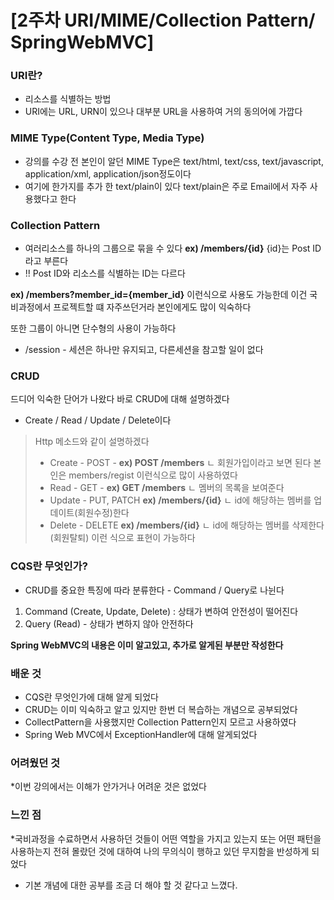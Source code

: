 # \[2주차 URI/MIME/Collection Pattern/ SpringWebMVC]

### URI란?
* 리소스를 식별하는 방법 
* URI에는 URL, URN이 있으나 대부분 URL을 사용하여 거의 동의어에 가깝다 

### MIME Type(Content Type, Media Type)
* 강의를 수강 전 본인이 알던 MIME Type은 text/html, text/css, text/javascript, application/xml, application/json정도이다 
* 여기에 한가지를 추가 한 text/plain이 있다 text/plain은 주로 Email에서 자주 사용했다고 한다 

### Collection Pattern 
* 여러리소스를 하나의 그룹으로 묶을 수 있다 
**ex) /members/{id}** {id}는 Post ID라고 부른다 
* !! Post ID와 리소스를 식별하는 ID는 다르다

**ex) /members?member_id={member_id}** 이런식으로 사용도 가능한데 이건 국비과정에서 프로젝트할 떄 자주쓰던거라 본인에게도 많이 익숙하다 

또한 그룹이 아니면 단수형의 사용이 가능하다 
* /session - 세션은 하나만 유지되고, 다른세션을 참고할 일이 없다 

### CRUD 
드디어 익숙한 단어가 나왔다 바로 CRUD에 대해 설명하겠다 
* Create / Read / Update / Delete이다 
> Http 메소드와 같이 설명하겠다 
> * Create - POST - **ex) POST /members** 
> ㄴ 회원가입이라고 보면 된다 본인은 members/regist 이런식으로 많이 사용하였다 
> * Read - GET - **ex) GET /members**
> ㄴ 멤버의 목록을 보여준다 
> * Update - PUT, PATCH **ex) /members/{id}**
> ㄴ id에 해당하는 멤버를 업데이트(회원수정)한다 
> * Delete - DELETE **ex) /members/{id}** 
> ㄴ id에 해당하는 멤버를 삭제한다(회원탈퇴)
이런 식으로 표현이 가능하다 

### CQS란 무엇인가? 
* CRUD를 중요한 특징에 따라 분류한다 - Command / Query로 나뉜다 
1. Command (Create, Update, Delete) : 상태가 변하여 안전성이 떨어진다 
2. Query (Read) - 상태가 변하지 않아 안전하다

**Spring WebMVC의 내용은 이미 알고있고, 추가로 알게된 부분만 작성한다**

### 배운 것 
* CQS란 무엇인가에 대해 알게 되었다 
* CRUD는 이미 익숙하고 알고 있지만 한번 더 복습하는 개념으로 공부되었다 
* CollectPattern을 사용했지만 Collection Pattern인지 모르고 사용하였다 
* Spring Web MVC에서 ExceptionHandler에 대해 알게되었다 

### 어려웠던 것 
*이번 강의에서는 이해가 안가거나 어려운 것은 없었다 

### 느낀 점 
*국비과정을 수료하면서 사용하던 것들이 어떤 역할을 가지고 있는지 또는 어떤 패턴을 사용하는지 전혀 몰랐던 것에 대하여 나의 무의식이 행하고 있던 무지함을 반성하게 되었다 
* 기본 개념에 대한 공부를 조금 더 해야 할 것 같다고 느꼈다.